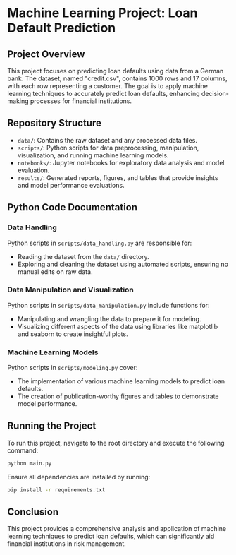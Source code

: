 
# Machine Learning Project: Loan Default Prediction

## Project Overview
This project focuses on predicting loan defaults using data from a German bank. The dataset, named "credit.csv", contains 1000 rows and 17 columns, with each row representing a customer. The goal is to apply machine learning techniques to accurately predict loan defaults, enhancing decision-making processes for financial institutions.

## Repository Structure
- `data/`: Contains the raw dataset and any processed data files.
- `scripts/`: Python scripts for data preprocessing, manipulation, visualization, and running machine learning models.
- `notebooks/`: Jupyter notebooks for exploratory data analysis and model evaluation.
- `results/`: Generated reports, figures, and tables that provide insights and model performance evaluations.

## Python Code Documentation
### Data Handling
Python scripts in `scripts/data_handling.py` are responsible for:
- Reading the dataset from the `data/` directory.
- Exploring and cleaning the dataset using automated scripts, ensuring no manual edits on raw data.

### Data Manipulation and Visualization
Python scripts in `scripts/data_manipulation.py` include functions for:
- Manipulating and wrangling the data to prepare it for modeling.
- Visualizing different aspects of the data using libraries like matplotlib and seaborn to create insightful plots.

### Machine Learning Models
Python scripts in `scripts/modeling.py` cover:
- The implementation of various machine learning models to predict loan defaults.
- The creation of publication-worthy figures and tables to demonstrate model performance.

## Running the Project
To run this project, navigate to the root directory and execute the following command:
```bash
python main.py
```
Ensure all dependencies are installed by running:
```bash
pip install -r requirements.txt
```

## Conclusion
This project provides a comprehensive analysis and application of machine learning techniques to predict loan defaults, which can significantly aid financial institutions in risk management.
